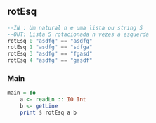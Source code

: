 ## rotEsq
[](solver.hs)
```hs
--IN : Um natural n e uma lista ou string S
--OUT: Lista S rotacionada n vezes à esquerda
rotEsq 0 "asdfg" == "asdfg"
rotEsq 1 "asdfg" == "sdfga"
rotEsq 3 "asdfg" == "fgasd"
rotEsq 4 "asdfg" == "gasdf"
```


<!--MAIN_BEGIN-->
### Main
```hs
main = do
    a <- readLn :: IO Int
    b <- getLine
    print $ rotEsq a b

```
<!--MAIN_END-->

